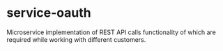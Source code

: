 # service-oauth

Microservice implementation of REST API calls functionality of which are required while working with different customers.
